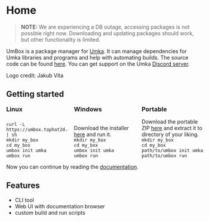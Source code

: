 # Home

> **NOTE:** We are experiencing a DB outage, accessing packages is not possible
> right now. Downloading and updating packages should work, but other
> functionality is limited.

UmBox is a package manager for [Umka](https://github.com/vtereshkov/umka-lang).
It can manage dependencies for Umka libraries and programs and help with
automating builds. The source code can be found
[here](https://sr.ht/~mrms/umbox). You can get support on the Umka [Discord
server](https://discord.gg/PcT7cn59h9).

Logo credit: Jakub Víta

## Getting started

<style>
.getting-started {
    display: grid;
    grid-template-columns: 33% 33% 33%;
    grid-gap: 15px;
}

.getting-started h3 {
  margin: 0;
}

.code {
    align-self: end;
}

.code >* {
    margin: 0;
}
</style>

<div class="getting-started">
  <div>
    <h3>Linux</h3>
  </div>
  <div>
    <h3>Windows</h3>
  </div>
  <div>
    <h3>Portable</h3>
  </div>

  <div class="code">
    <pre><code>curl -L https://umbox.tophat2d.dev/dl/setup.sh | sh
mkdir my_box
cd my_box
umbox init umka
umbox run</code></pre>
  </div>

  <div class="code">
    <p>Download the installer <a href="/dl/umbox_install.exe">here</a> and run it.</p>
<pre><code>mkdir my_box
cd my_box
umbox init umka
umbox run</code></pre>
  </div>

  <div class="code">
    <p>Download the portable ZIP <a href="/dl/umbox_portable.zip">here</a> and extract it to directory of your liking.</p>
<pre><code>mkdir my_box
cd my_box
path/to/umbox init umka
path/to/umbox run</code></pre>
  </div>
</div>

Now you can continue by reading the [documentation](/docs/user/guides/02-getting-started.md).

## Features

- CLI tool
- Web UI with documentation browser
- custom build and run scripts
